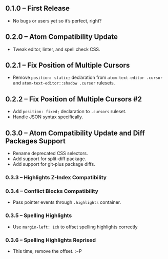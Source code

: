 ## 0.1.0 – First Release

  * No bugs or users yet so it’s perfect, right?

## 0.2.0 – Atom Compatibility Update

  * Tweak editor, linter, and spell check CSS.

## 0.2.1 – Fix Position of Multiple Cursors

  * Remove `position: static;` declaration from `atom-text-editor .cursor` and
    `atom-text-editor::shadow .cursor` rulesets.

## 0.2.2 – Fix Position of Multiple Cursors #2

  * Add `position: fixed;` declaration to `.cursors` ruleset.
  * Handle JSON syntax specifically.

## 0.3.0 – Atom Compatibility Update and Diff Packages Support

  * Rename deprecated CSS selectors.
  * Add support for split-diff package.
  * Add support for git-plus package diffs.

### 0.3.3 – Highlights Z-Index Compatibility

### 0.3.4 – Conflict Blocks Compatibility

  * Pass pointer events through `.highlights` container.

### 0.3.5 – Spelling Highlights

  * Use `margin-left: 1ch` to offset spelling highlights correctly

### 0.3.6 – Spelling Highlights Reprised

  * This time, remove the offset. :¬P

